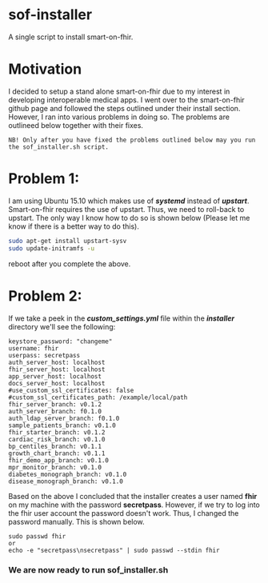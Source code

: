 # sof-installer
A single script to install smart-on-fhir.

# Motivation
I decided to setup a stand alone smart-on-fhir due to my interest in developing interoperable medical apps. I went over to the smart-on-fhir github page and followed the steps outlined under their install section. However, I ran into various problems in doing so. The problems are outlineed below together with their fixes.

```
NB! Only after you have fixed the problems outlined below may you run the sof_installer.sh script.
```

# Problem 1:
I am using Ubuntu 15.10 which makes use of **_systemd_** instead of **_upstart_**. Smart-on-fhir requires the use of upstart. Thus, we need to roll-back to upstart. The only way I know how to do so is shown below (Please let me know if there is a better way to do this).
```bash
sudo apt-get install upstart-sysv
sudo update-initramfs -u
```
reboot after you complete the above.

# Problem 2:
If we take a peek in the **_custom_settings.yml_** file within the **_installer_** directory we'll see the following:
```
keystore_password: "changeme"
username: fhir
userpass: secretpass
auth_server_host: localhost
fhir_server_host: localhost
app_server_host: localhost
docs_server_host: localhost
#use_custom_ssl_certificates: false
#custom_ssl_certificates_path: /example/local/path
fhir_server_branch: v0.1.2
auth_server_branch: f0.1.0
auth_ldap_server_branch: f0.1.0
sample_patients_branch: v0.1.0
fhir_starter_branch: v0.1.2
cardiac_risk_branch: v0.1.0
bp_centiles_branch: v0.1.1
growth_chart_branch: v0.1.1
fhir_demo_app_branch: v0.1.0
mpr_monitor_branch: v0.1.0
diabetes_monograph_branch: v0.1.0
disease_monograph_branch: v0.1.0
```
Based on the above I concluded that the installer creates a user named __fhir__ on my machine with the password __secretpass__. However, if we try to log into the fhir user account the password doesn't work. Thus, I changed the password manually. This is shown below.

```
sudo passwd fhir
or
echo -e "secretpass\nsecretpass" | sudo passwd --stdin fhir
```

### We are now ready to run sof_installer.sh
